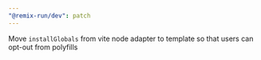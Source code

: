 ```yaml
---
"@remix-run/dev": patch
---
```


Move `installGlobals` from vite node adapter to template so that users can opt-out from polyfills
